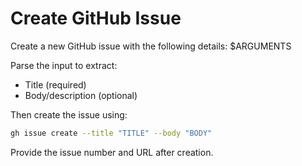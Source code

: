 # Create GitHub Issue

Create a new GitHub issue with the following details: $ARGUMENTS

Parse the input to extract:
- Title (required)
- Body/description (optional)

Then create the issue using:
```bash
gh issue create --title "TITLE" --body "BODY"
```

Provide the issue number and URL after creation.